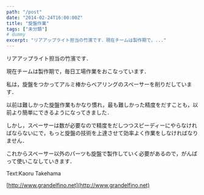 ```yaml
---
path: "/post"
date: "2014-02-24T16:00:00Z"
title: "旋盤作業"
tags: ["未分類"]
# dummy
excerpt: "リアアップライト担当の竹濱です．現在チームは製作期で，..."
---
```




[](24-1.jpg)

リアアップライト担当の竹濱です．

現在チームは製作期で，毎日工場作業をおこなっています．

私は，旋盤をつかってアルミ棒からベアリングのスペーサーを削りだしています．

以前は難しかった旋盤作業もかなり慣れ，最も難しかった精度をだすことも，以前より簡単にできるようになってきました．

しかし，スペーサーは数が必要なので精度をだしつつスピーディーにやらなければならないにで，もっと旋盤の技術を上達させて効率よく作業をしなければなりません．

これからスペーサー以外のパーツも旋盤で製作していく必要があるので，がんばって使いこなしていきます．

Text:Kaoru Takehama

[http://www.grandelfino.net](http://www.grandelfino.net)

